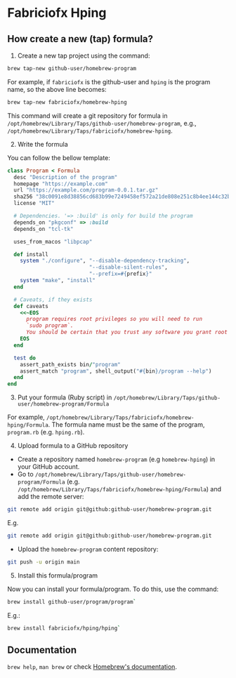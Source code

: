 # Fabriciofx Hping

## How create a new (tap) formula?

1. Create a new tap project using the command:

```bash
brew tap-new github-user/homebrew-program
```

For example, if `fabriciofx` is the github-user and `hping` is the program name,
so the above line becomes:

```bash
brew tap-new fabriciofx/homebrew-hping
```

This command will create a git repository for formula in
`/opt/homebrew/Library/Taps/github-user/homebrew-program`, e.g.,
`/opt/homebrew/Library/Taps/fabriciofx/homebrew-hping`.

2. Write the formula

You can follow the bellow template:

```ruby
class Program < Formula
  desc "Description of the program"
  homepage "https://example.com"
  url "https://example.com/program-0.0.1.tar.gz"
  sha256 "38c0091e8d38856cd683b99e7249458ef572a21de808e251c8b4ee144c32b875"
  license "MIT"

  # Dependencies. '=> :build' is only for build the program
  depends_on "pkgconf" => :build
  depends_on "tcl-tk"

  uses_from_macos "libpcap"

  def install
    system "./configure", "--disable-dependency-tracking",
                          "--disable-silent-rules",
                          "--prefix=#{prefix}"
    system "make", "install"
  end

  # Caveats, if they exists
  def caveats
    <<~EOS
      program requires root privileges so you will need to run
      `sudo program`.
      You should be certain that you trust any software you grant root privileges.
    EOS
  end

  test do
    assert_path_exists bin/"program"
    assert_match "program", shell_output("#{bin}/program --help")
  end
end
```

3. Put your formula (Ruby script) in
`/opt/homebrew/Library/Taps/github-user/homebrew-program/Formula`

For example, `/opt/homebrew/Library/Taps/fabriciofx/homebrew-hping/Formula`. The
formula name must be the same of the program, `program.rb` (e.g. `hping.rb`).

4. Upload formula to a GitHub repository

- Create a repository named `homebrew-program` (e.g `homebrew-hping`) in your
GitHub account.
- Go to `/opt/homebrew/Library/Taps/github-user/homebrew-program/Formula`
(e.g. `/opt/homebrew/Library/Taps/fabriciofx/homebrew-hping/Formula`) and add
the remote server:

```bash
git remote add origin git@github:github-user/homebrew-program.git
```

E.g.

```bash
git remote add origin git@github:github-user/homebrew-program.git
```

- Upload the `homebrew-program` content repository:

```bash
git push -u origin main
```

5. Install this formula/program

Now you can install your formula/program. To do this, use the command:

```bash
brew install github-user/program/program`
```

E.g.:

```bash
brew install fabriciofx/hping/hping`
```

## Documentation

`brew help`, `man brew` or check [Homebrew's documentation](https://docs.brew.sh).
